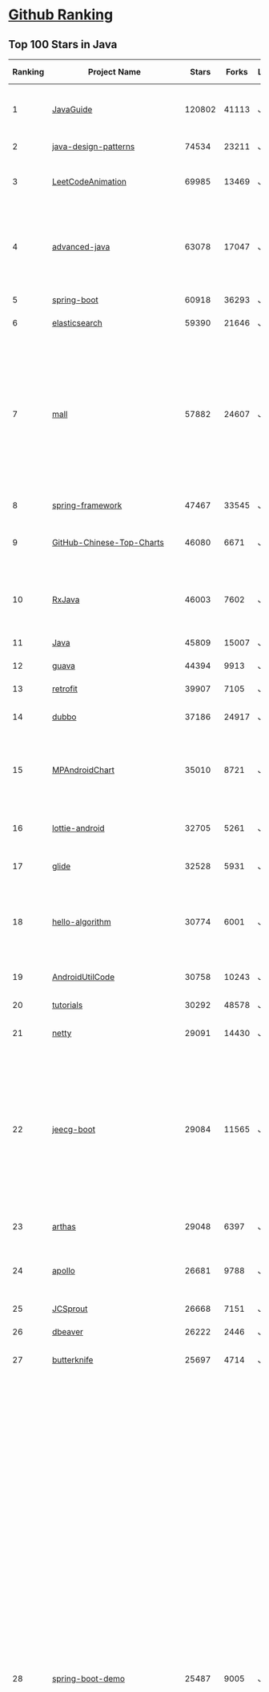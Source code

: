 [Github Ranking](../README.md)
==========

## Top 100 Stars in Java

| Ranking | Project Name | Stars | Forks | Language | Open Issues | Description | Last Commit |
| ------- | ------------ | ----- | ----- | -------- | ----------- | ----------- | ----------- |
| 1 | [JavaGuide](https://github.com/Snailclimb/JavaGuide) | 120802 | 41113 | Java | 65 | 「Java学习+面试指南」一份涵盖大部分 Java 程序员所需要掌握的核心知识。准备 Java 面试，首选 JavaGuide！ | 2022-04-28T13:08:03Z |
| 2 | [java-design-patterns](https://github.com/iluwatar/java-design-patterns) | 74534 | 23211 | Java | 220 | Design patterns implemented in Java | 2022-04-26T18:21:12Z |
| 3 | [LeetCodeAnimation](https://github.com/MisterBooo/LeetCodeAnimation) | 69985 | 13469 | Java | 13 | Demonstrate all the questions on LeetCode in the form of animation.（用动画的形式呈现解LeetCode题目的思路） | 2022-03-06T09:10:42Z |
| 4 | [advanced-java](https://github.com/doocs/advanced-java) | 63078 | 17047 | Java | 3 | 😮 Core Interview Questions & Answers For Experienced Java(Backend) Developers \| 互联网 Java 工程师进阶知识完全扫盲：涵盖高并发、分布式、高可用、微服务、海量数据处理等领域知识 | 2022-04-30T06:44:28Z |
| 5 | [spring-boot](https://github.com/spring-projects/spring-boot) | 60918 | 36293 | Java | 536 | Spring Boot | 2022-04-29T13:59:20Z |
| 6 | [elasticsearch](https://github.com/elastic/elasticsearch) | 59390 | 21646 | Java | 3365 | Free and Open, Distributed, RESTful Search Engine | 2022-05-01T11:24:50Z |
| 7 | [mall](https://github.com/macrozheng/mall) | 57882 | 24607 | Java | 23 | mall项目是一套电商系统，包括前台商城系统及后台管理系统，基于SpringBoot+MyBatis实现，采用Docker容器化部署。 前台商城系统包含首页门户、商品推荐、商品搜索、商品展示、购物车、订单流程、会员中心、客户服务、帮助中心等模块。 后台管理系统包含商品管理、订单管理、会员管理、促销管理、运营管理、内容管理、统计报表、财务管理、权限管理、设置等模块。 | 2022-04-28T12:02:49Z |
| 8 | [spring-framework](https://github.com/spring-projects/spring-framework) | 47467 | 33545 | Java | 1152 | Spring Framework | 2022-05-01T08:16:44Z |
| 9 | [GitHub-Chinese-Top-Charts](https://github.com/GrowingGit/GitHub-Chinese-Top-Charts) | 46080 | 6671 | Java | 81 | :cn: GitHub中文排行榜，各语言分设「软件 \| 资料」榜单，精准定位中文好项目。各取所需，高效学习。 | 2022-05-01T00:46:01Z |
| 10 | [RxJava](https://github.com/ReactiveX/RxJava) | 46003 | 7602 | Java | 9 | RxJava – Reactive Extensions for the JVM – a library for composing asynchronous and event-based programs using observable sequences for the Java VM. | 2022-04-22T07:02:36Z |
| 11 | [Java](https://github.com/TheAlgorithms/Java) | 45809 | 15007 | Java | 7 | All Algorithms implemented in Java | 2022-05-01T07:32:03Z |
| 12 | [guava](https://github.com/google/guava) | 44394 | 9913 | Java | 646 | Google core libraries for Java | 2022-04-30T00:30:29Z |
| 13 | [retrofit](https://github.com/square/retrofit) | 39907 | 7105 | Java | 129 | A type-safe HTTP client for Android and the JVM | 2022-04-28T14:51:53Z |
| 14 | [dubbo](https://github.com/apache/dubbo) | 37186 | 24917 | Java | 367 | Apache Dubbo is a high-performance, java based, open source RPC framework. | 2022-04-29T11:31:39Z |
| 15 | [MPAndroidChart](https://github.com/PhilJay/MPAndroidChart) | 35010 | 8721 | Java | 1934 | A powerful 🚀 Android chart view / graph view library, supporting line- bar- pie- radar- bubble- and candlestick charts as well as scaling, panning and animations. | 2022-04-06T07:02:47Z |
| 16 | [lottie-android](https://github.com/airbnb/lottie-android) | 32705 | 5261 | Java | 15 | Render After Effects animations natively on Android and iOS, Web, and React Native | 2022-04-24T02:12:00Z |
| 17 | [glide](https://github.com/bumptech/glide) | 32528 | 5931 | Java | 346 | An image loading and caching library for Android focused on smooth scrolling | 2022-04-19T22:29:13Z |
| 18 | [hello-algorithm](https://github.com/geekxh/hello-algorithm) | 30774 | 6001 | Java | 4 | 🌍 针对小白的算法训练 \| 包括四部分：①.算法基础 ②.力扣图解 ③.大厂面经 ④.CS_汇总 \| 附：1、千本开源电子书  2、百张技术思维导图（项目花了上百小时，希望可以点 star 支持，🌹感谢~） | 2022-02-14T02:51:32Z |
| 19 | [AndroidUtilCode](https://github.com/Blankj/AndroidUtilCode) | 30758 | 10243 | Java | 174 | :fire: Android developers should collect the following utils(updating). | 2021-12-11T04:02:25Z |
| 20 | [tutorials](https://github.com/eugenp/tutorials) | 30292 | 48578 | Java | 40 | Just Announced - "Learn Spring Security OAuth":  | 2022-05-01T11:22:23Z |
| 21 | [netty](https://github.com/netty/netty) | 29091 | 14430 | Java | 496 | Netty project - an event-driven asynchronous network application framework | 2022-04-30T17:32:55Z |
| 22 | [jeecg-boot](https://github.com/jeecgboot/jeecg-boot) | 29084 | 11565 | Java | 35 | 「企业级低代码平台」前后端分离架构SpringBoot 2.x，SpringCloud，Ant Design&Vue，Mybatis，Shiro，JWT。强大的代码生成器让前后端代码一键生成，无需写任何代码! 引领新的开发模式OnlineCoding->代码生成->手工MERGE，帮助Java项目解决70%重复工作，让开发更关注业务，既能快速提高效率，帮助公司节省成本，同时又不失灵活性。 | 2022-04-29T06:49:52Z |
| 23 | [arthas](https://github.com/alibaba/arthas) | 29048 | 6397 | Java | 172 | Alibaba Java Diagnostic Tool Arthas/Alibaba Java诊断利器Arthas | 2022-04-26T08:46:44Z |
| 24 | [apollo](https://github.com/apolloconfig/apollo) | 26681 | 9788 | Java | 124 | Apollo is a reliable configuration management system suitable for microservice configuration management scenarios. | 2022-04-28T00:37:22Z |
| 25 | [JCSprout](https://github.com/crossoverJie/JCSprout) | 26668 | 7151 | Java | 30 | 👨‍🎓 Java Core Sprout : basic, concurrent, algorithm  | 2022-02-08T09:04:39Z |
| 26 | [dbeaver](https://github.com/dbeaver/dbeaver) | 26222 | 2446 | Java | 1436 | Free universal database tool and SQL client | 2022-05-01T12:00:08Z |
| 27 | [butterknife](https://github.com/JakeWharton/butterknife) | 25697 | 4714 | Java | 95 | Bind Android views and callbacks to fields and methods. | 2022-03-08T16:26:04Z |
| 28 | [spring-boot-demo](https://github.com/xkcoding/spring-boot-demo) | 25487 | 9005 | Java | 69 | 该项目已成功集成 actuator(监控)、admin(可视化监控)、logback(日志)、aopLog(通过AOP记录web请求日志)、统一异常处理(json级别和页面级别)、freemarker(模板引擎)、thymeleaf(模板引擎)、Beetl(模板引擎)、Enjoy(模板引擎)、JdbcTemplate(通用JDBC操作数据库)、JPA(强大的ORM框架)、mybatis(强大的ORM框架)、通用Mapper(快速操作Mybatis)、PageHelper(通用的Mybatis分页插件)、mybatis-plus(快速操作Mybatis)、BeetlSQL(强大的ORM框架)、upload(本地文件上传和七牛云文件上传)、redis(缓存)、ehcache(缓存)、email(发送各种类型邮件)、task(基础定时任务)、quartz(动态管理定时任务)、xxl-job(分布式定时任务)、swagger(API接口管理测试)、security(基于RBAC的动态权限认证)、SpringSession(Session共享)、Zookeeper(结合AOP实现分布式锁)、RabbitMQ(消息队列)、Kafka(消息队列)、websocket(服务端推送监控服务器运行信息)、socket.io(聊天室)、ureport2(中国式报表)、打包成war文件、集成 ElasticSearch(基本操作和高级查询)、Async(异步任务)、集成Dubbo(采用官方的starter)、MongoDB(文档数据库)、neo4j(图数据库)、docker(容器化)、JPA多数据源、Mybatis多数据源、代码生成器、GrayLog(日志收集)、JustAuth(第三方登录)、LDAP(增删改查)、动态添加/切换数据源、单机限流(AOP + Guava RateLimiter)、分布式限流(AOP + Redis + Lua)、ElasticSearch 7.x(使用官方 Rest High Level Client)、HTTPS、Flyway(数据库初始化)、UReport2(中国式复杂报表)。 | 2022-03-02T11:23:40Z |
| 29 | [proxyee-down](https://github.com/proxyee-down-org/proxyee-down) | 25228 | 4601 | Java | 0 | http下载工具，基于http代理，支持多连接分块下载 | 2021-06-04T21:55:32Z |
| 30 | [EventBus](https://github.com/greenrobot/EventBus) | 23915 | 4656 | Java | 103 | Event bus for Android and Java that simplifies communication between Activities, Fragments, Threads, Services, etc. Less code, better quality. | 2022-01-25T07:54:12Z |
| 31 | [vhr](https://github.com/lenve/vhr) | 23813 | 9793 | Java | 148 | 微人事是一个前后端分离的人力资源管理系统，项目采用SpringBoot+Vue开发。 | 2022-02-26T02:25:29Z |
| 32 | [SmartRefreshLayout](https://github.com/scwang90/SmartRefreshLayout) | 23527 | 4823 | Java | 230 | 🔥下拉刷新、上拉加载、二级刷新、淘宝二楼、RefreshLayout、OverScroll，Android智能下拉刷新框架，支持越界回弹、越界拖动，具有极强的扩展性，集成了几十种炫酷的Header和 Footer。 | 2022-03-31T01:16:05Z |
| 33 | [SpringAll](https://github.com/wuyouzhuguli/SpringAll) | 23352 | 7049 | Java | 12 | 循序渐进，学习Spring Boot、Spring Boot & Shiro、Spring Batch、Spring Cloud、Spring Cloud Alibaba、Spring Security & Spring Security OAuth2，博客Spring系列源码：https://mrbird.cc | 2022-02-09T22:07:40Z |
| 34 | [selenium](https://github.com/SeleniumHQ/selenium) | 23288 | 6918 | Java | 109 | A browser automation framework and ecosystem. | 2022-05-01T10:53:22Z |
| 35 | [easyexcel](https://github.com/alibaba/easyexcel) | 23263 | 6298 | Java | 102 | 快速、简洁、解决大文件内存溢出的java处理Excel工具 | 2022-04-24T16:51:27Z |
| 36 | [canal](https://github.com/alibaba/canal) | 22819 | 6736 | Java | 881 | 阿里巴巴 MySQL binlog 增量订阅&消费组件  | 2022-04-11T06:32:31Z |
| 37 | [Hystrix](https://github.com/Netflix/Hystrix) | 22593 | 4594 | Java | 341 | Hystrix is a latency and fault tolerance library designed to isolate points of access to remote systems, services and 3rd party libraries, stop cascading failure and enable resilience in complex distributed systems where failure is inevitable. | 2021-12-21T04:27:08Z |
| 38 | [Signal-Android](https://github.com/signalapp/Signal-Android) | 22315 | 5429 | Java | 272 | A private messenger for Android. | 2022-04-30T05:07:50Z |
| 39 | [nacos](https://github.com/alibaba/nacos) | 22274 | 9727 | Java | 558 | an easy-to-use dynamic service discovery, configuration and service management platform for building cloud native applications. | 2022-04-30T13:24:30Z |
| 40 | [halo](https://github.com/halo-dev/halo) | 22133 | 7506 | Java | 104 | ✍ 一款现代化的开源博客 / CMS 系统。 | 2022-04-30T15:52:32Z |
| 41 | [BaseRecyclerViewAdapterHelper](https://github.com/CymChad/BaseRecyclerViewAdapterHelper) | 22800 | 4889 | Java | 472 | BRVAH:Powerful and flexible RecyclerAdapter | 2022-01-17T10:52:45Z |
| 42 | [canal](https://github.com/alibaba/canal) | 22819 | 6736 | Java | 881 | 阿里巴巴 MySQL binlog 增量订阅&消费组件  | 2022-04-11T06:32:31Z |
| 43 | [toBeTopJavaer](https://github.com/hollischuang/toBeTopJavaer) | 22615 | 5111 | Java | 35 | To Be Top Javaer - Java工程师成神之路 | 2022-02-14T07:37:55Z |
| 44 | [hutool](https://github.com/dromara/hutool) | 22638 | 6418 | Java | 1 | 🍬A set of tools that keep Java sweet. | 2022-04-30T17:32:40Z |
| 45 | [Hystrix](https://github.com/Netflix/Hystrix) | 22593 | 4594 | Java | 341 | Hystrix is a latency and fault tolerance library designed to isolate points of access to remote systems, services and 3rd party libraries, stop cascading failure and enable resilience in complex distributed systems where failure is inevitable. | 2021-12-21T04:27:08Z |
| 46 | [Signal-Android](https://github.com/signalapp/Signal-Android) | 22315 | 5429 | Java | 272 | A private messenger for Android. | 2022-04-30T05:07:50Z |
| 47 | [nacos](https://github.com/alibaba/nacos) | 22274 | 9727 | Java | 558 | an easy-to-use dynamic service discovery, configuration and service management platform for building cloud native applications. | 2022-04-30T13:24:30Z |
| 48 | [spring-cloud-alibaba](https://github.com/alibaba/spring-cloud-alibaba) | 22172 | 6885 | Java | 359 | Spring Cloud Alibaba provides a one-stop solution for application development for the distributed solutions of Alibaba middleware. | 2022-04-30T09:16:50Z |
| 49 | [halo](https://github.com/halo-dev/halo) | 22133 | 7506 | Java | 104 | ✍ 一款现代化的开源博客 / CMS 系统。 | 2022-04-30T15:52:32Z |
| 50 | [seata](https://github.com/seata/seata) | 22029 | 7674 | Java | 583 | :fire: Seata is an easy-to-use, high-performance, open source distributed transaction solution. | 2022-04-30T10:28:58Z |
| 51 | [kafka](https://github.com/apache/kafka) | 21802 | 11431 | Java | 0 | Mirror of Apache Kafka | 2022-05-01T11:52:29Z |
| 52 | [xxl-job](https://github.com/xuxueli/xxl-job) | 21326 | 9062 | Java | 832 | A distributed task scheduling framework.（分布式任务调度平台XXL-JOB） | 2022-04-27T03:32:59Z |
| 53 | [gson](https://github.com/google/gson) | 20856 | 4035 | Java | 481 | A Java serialization/deserialization library to convert Java Objects into JSON and back | 2022-04-22T19:13:03Z |
| 54 | [libgdx](https://github.com/libgdx/libgdx) | 19944 | 6296 | Java | 164 | Desktop/Android/HTML5/iOS Java game development framework | 2022-04-28T08:39:58Z |
| 55 | [Telegram](https://github.com/DrKLO/Telegram) | 19787 | 6842 | Java | 0 | Telegram for Android source | 2022-05-01T00:26:39Z |
| 56 | [ExoPlayer](https://github.com/google/ExoPlayer) | 19255 | 5644 | Java | 590 | An extensible media player for Android | 2022-04-26T17:38:04Z |
| 57 | [skywalking](https://github.com/apache/skywalking) | 19218 | 5671 | Java | 56 | APM, Application Performance Monitoring System | 2022-05-01T10:07:58Z |
| 58 | [Sentinel](https://github.com/alibaba/Sentinel) | 18982 | 6820 | Java | 385 | A powerful flow control component enabling reliability, resilience and monitoring for microservices. (面向云原生微服务的高可用流控防护组件) | 2022-04-30T17:55:22Z |
| 59 | [NewPipe](https://github.com/TeamNewPipe/NewPipe) | 18929 | 2272 | Java | 1021 | A libre lightweight streaming front-end for Android. | 2022-04-30T19:46:14Z |
| 60 | [redisson](https://github.com/redisson/redisson) | 18845 | 4597 | Java | 270 | Redisson - Redis Java client with features of In-Memory Data Grid. Over 50 Redis based Java objects and services: Set, Multimap, SortedSet, Map, List, Queue, Deque, Semaphore, Lock, AtomicLong, Map Reduce, Publish / Subscribe, Bloom filter, Spring Cache, Tomcat, Scheduler, JCache API, Hibernate, MyBatis, RPC, local cache ... | 2022-04-29T16:39:21Z |
| 61 | [flink](https://github.com/apache/flink) | 18800 | 10659 | Java | 0 | Apache Flink | 2022-05-01T11:30:03Z |
| 62 | [DoraemonKit](https://github.com/didi/DoraemonKit) | 18673 | 2810 | Java | 153 | 一款面向泛前端产品研发全生命周期的效率平台。 | 2022-04-29T13:16:22Z |
| 63 | [bazel](https://github.com/bazelbuild/bazel) | 18538 | 3397 | Java | 2354 | a fast, scalable, multi-language and extensible build system | 2022-05-01T11:12:40Z |
| 64 | [PhotoView](https://github.com/Baseflow/PhotoView) | 18202 | 3893 | Java | 181 | Implementation of ImageView for Android that supports zooming, by various touch gestures. | 2022-03-25T09:53:49Z |
| 65 | [eladmin](https://github.com/elunez/eladmin) | 18035 | 6630 | Java | 21 | 项目基于 Spring Boot 2.1.0 、 Jpa、 Spring Security、redis、Vue的前后端分离的后台管理系统，项目采用分模块开发方式， 权限控制采用 RBAC，支持数据字典与数据权限管理，支持一键生成前后端代码，支持动态路由 | 2022-04-25T14:28:02Z |
| 66 | [GSYVideoPlayer](https://github.com/CarGuo/GSYVideoPlayer) | 17390 | 3861 | Java | 17 | 视频播放器（IJKplayer、ExoPlayer、MediaPlayer），HTTPS，支持弹幕，外挂字幕，支持滤镜、水印、gif截图，片头广告、中间广告，多个同时播放，支持基本的拖动，声音、亮度调节，支持边播边缓存，支持视频自带rotation的旋转（90,270之类），重力旋转与手动旋转的同步支持，支持列表播放 ，列表全屏动画，视频加载速度，列表小窗口支持拖动，动画效果，调整比例，多分辨率切换，支持切换播放器，进度条小窗口预览，列表切换详情页面无缝播放，rtsp、concat、mpeg。  | 2022-04-26T08:06:33Z |
| 67 | [FizzBuzzEnterpriseEdition](https://github.com/EnterpriseQualityCoding/FizzBuzzEnterpriseEdition) | 17151 | 692 | Java | 377 | FizzBuzz Enterprise Edition is a no-nonsense implementation of FizzBuzz made by serious businessmen for serious business purposes. | 2022-03-21T18:23:04Z |
| 68 | [mybatis-3](https://github.com/mybatis/mybatis-3) | 17110 | 11563 | Java | 139 | MyBatis SQL mapper framework for Java | 2022-05-01T06:15:46Z |
| 69 | [rocketmq](https://github.com/apache/rocketmq) | 17082 | 9612 | Java | 389 | Mirror of Apache RocketMQ | 2022-05-01T08:16:50Z |
| 70 | [litemall](https://github.com/linlinjava/litemall) | 17058 | 6723 | Java | 16 | 又一个小商城。litemall = Spring Boot后端 + Vue管理员前端 + 微信小程序用户前端 + Vue用户移动端 | 2022-04-30T04:10:50Z |
| 71 | [graal](https://github.com/oracle/graal) | 16943 | 1350 | Java | 754 | GraalVM: Run Programs Faster Anywhere :rocket: | 2022-04-30T07:50:49Z |
| 72 | [Android-Universal-Image-Loader](https://github.com/nostra13/Android-Universal-Image-Loader) | 16813 | 6236 | Java | 442 | Powerful and flexible library for loading, caching and displaying images on Android. | 2022-01-17T09:48:53Z |
| 73 | [fresco](https://github.com/facebook/fresco) | 16782 | 3772 | Java | 172 | An Android library for managing images and the memory they use. | 2022-04-25T10:11:24Z |
| 74 | [HikariCP](https://github.com/brettwooldridge/HikariCP) | 16697 | 2565 | Java | 344 | 光 HikariCP・A solid, high-performance, JDBC connection pool at last. | 2022-04-25T11:57:00Z |
| 75 | [cat](https://github.com/dianping/cat) | 16631 | 5152 | Java | 95 | CAT 作为服务端项目基础组件，提供了 Java, C/C++, Node.js, Python, Go 等多语言客户端，已经在美团点评的基础架构中间件框架（MVC框架，RPC框架，数据库框架，缓存框架等，消息队列，配置系统等）深度集成，为美团点评各业务线提供系统丰富的性能指标、健康状况、实时告警等。 | 2022-04-29T09:59:23Z |
| 76 | [SpringCloudLearning](https://github.com/forezp/SpringCloudLearning) | 16570 | 7922 | Java | 36 | 《史上最简单的Spring Cloud教程源码》 | 2021-04-12T09:53:47Z |
| 77 | [tinker](https://github.com/Tencent/tinker) | 16325 | 3272 | Java | 438 | Tinker is a hot-fix solution library for Android, it supports dex, library and resources update without reinstall apk. | 2022-04-26T14:40:56Z |
| 78 | [zheng](https://github.com/shuzheng/zheng) | 16261 | 7464 | Java | 34 | 基于Spring+SpringMVC+Mybatis分布式敏捷开发系统架构，提供整套公共微服务服务模块：集中权限管理（单点登录）、内容管理、支付中心、用户管理（支持第三方登录）、微信平台、存储系统、配置中心、日志分析、任务和通知等，支持服务治理、监控和追踪，努力为中小型企业打造全方位J2EE企业级开发解决方案。 | 2022-03-31T19:53:14Z |
| 79 | [shardingsphere](https://github.com/apache/shardingsphere) | 15804 | 5572 | Java | 443 | Ecosystem to transform any database into a distributed database system, and enhance it with sharding, elastic scaling, encryption features & more | 2022-05-01T11:17:05Z |
| 80 | [java8-tutorial](https://github.com/winterbe/java8-tutorial) | 15632 | 3831 | Java | 0 | Modern Java - A Guide to Java 8 | 2022-03-17T10:04:56Z |
| 81 | [stetho](https://github.com/facebook/stetho) | 12494 | 1145 | Java | 62 | Stetho is a debug bridge for Android applications, enabling the powerful Chrome Developer Tools and much more. | 2022-04-20T16:47:36Z |
| 82 | [termux-app](https://github.com/termux/termux-app) | 12449 | 1721 | Java | 261 | Termux - a terminal emulator application for Android OS extendible by variety of packages. | 2022-04-29T13:08:13Z |
| 83 | [AndroidAutoSize](https://github.com/JessYanCoding/AndroidAutoSize) | 12342 | 1812 | Java | 70 | 🔥 A low-cost Android screen adaptation solution (今日头条屏幕适配方案终极版，一个极低成本的 Android 屏幕适配方案). | 2021-12-13T11:28:32Z |
| 84 | [Matisse](https://github.com/zhihu/Matisse) | 12255 | 2011 | Java | 398 | :fireworks: A well-designed local image and video selector for Android | 2022-01-31T12:10:15Z |
| 85 | [pinpoint](https://github.com/pinpoint-apm/pinpoint) | 12142 | 3589 | Java | 265 | APM, (Application Performance Management) tool for large-scale distributed systems.  | 2022-04-29T05:52:07Z |
| 86 | [keycloak](https://github.com/keycloak/keycloak) | 12129 | 4435 | Java | 708 | Open Source Identity and Access Management For Modern Applications and Services | 2022-04-30T20:34:01Z |
| 87 | [flink-learning](https://github.com/zhisheng17/flink-learning) | 12091 | 3369 | Java | 0 | flink learning blog. http://www.54tianzhisheng.cn/  含 Flink 入门、概念、原理、实战、性能调优、源码解析等内容。涉及 Flink Connector、Metrics、Library、DataStream API、Table API & SQL 等内容的学习案例，还有 Flink 落地应用的大型项目案例（PVUV、日志存储、百亿数据实时去重、监控告警）分享。欢迎大家支持我的专栏《大数据实时计算引擎 Flink 实战与性能优化》 | 2022-04-12T22:00:12Z |
| 88 | [AndroidViewAnimations](https://github.com/daimajia/AndroidViewAnimations) | 12082 | 2428 | Java | 52 | Cute view animation collection. | 2021-08-18T23:15:07Z |
| 89 | [zuul](https://github.com/Netflix/zuul) | 11896 | 2221 | Java | 231 | Zuul is a gateway service that provides dynamic routing, monitoring, resiliency, security, and more. | 2022-04-25T16:03:06Z |
| 90 | [banner](https://github.com/youth5201314/banner) | 11890 | 2352 | Java | 208 | 🔥🔥🔥Banner 2.0 来了！Android广告图片轮播控件，内部基于ViewPager2实现，Indicator和UI都可以自定义。 | 2022-04-16T12:59:45Z |
| 91 | [druid](https://github.com/apache/druid) | 11715 | 3239 | Java | 1279 | Apache Druid: a high performance real-time analytics database. | 2022-05-01T05:56:16Z |
| 92 | [spring-analysis](https://github.com/seaswalker/spring-analysis) | 11606 | 3808 | Java | 10 | Spring源码阅读 | 2022-04-22T23:41:50Z |
| 93 | [thingsboard](https://github.com/thingsboard/thingsboard) | 11579 | 3649 | Java | 1576 | Open-source IoT Platform - Device management, data collection, processing and visualization. | 2022-04-29T16:21:31Z |
| 94 | [piggymetrics](https://github.com/sqshq/piggymetrics) | 11528 | 5538 | Java | 0 | Microservice Architecture with Spring Boot, Spring Cloud and Docker | 2022-03-01T09:20:15Z |
| 95 | [caffeine](https://github.com/ben-manes/caffeine) | 11504 | 1241 | Java | 2 | A high performance caching library for Java | 2022-05-01T04:28:16Z |
| 96 | [BigData-Notes](https://github.com/heibaiying/BigData-Notes) | 11618 | 3410 | Java | 14 | 大数据入门指南  :star: | 2022-04-27T07:07:28Z |
| 97 | [PictureSelector](https://github.com/LuckSiege/PictureSelector) | 11450 | 2635 | Java | 212 | Picture Selector Library for Android  or 图片选择器 | 2022-04-20T13:45:01Z |
| 98 | [realm-java](https://github.com/realm/realm-java) | 11284 | 1781 | Java | 359 | Realm is a mobile database: a replacement for SQLite & ORMs | 2022-04-27T07:57:22Z |
| 99 | [eureka](https://github.com/Netflix/eureka) | 11228 | 3527 | Java | 39 | AWS Service registry for resilient mid-tier load balancing and failover. | 2022-04-06T03:13:49Z |
| 100 | [androidannotations](https://github.com/androidannotations/androidannotations) | 11166 | 2428 | Java | 49 | Fast Android Development. Easy maintainance. | 2021-08-16T06:37:41Z |


